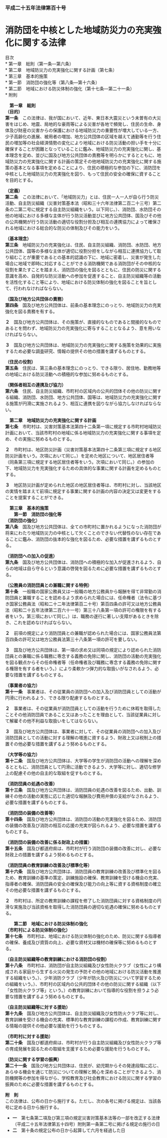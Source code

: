 ### 平成二十五年法律第百十号  
# 消防団を中核とした地域防災力の充実強化に関する法律  
  
目次  
	* 第一章　総則（第一条―第六条）  
	* 第二章　地域防災力の充実強化に関する計画（第七条）  
	* 第三章　基本的施策  
		* 第一節　消防団の強化等（第八条―第十六条）  
		* 第二節　地域における防災体制の強化（第十七条―第二十一条）  
	* 附則  
  
&emsp;**第一章　総則**  
**（目的）**  
**第一条**　この法律は、我が国において、近年、東日本大震災という未曽有の大災害をはじめ、地震、局地的な豪雨等による災害が各地で頻発し、住民の生命、身体及び財産の災害からの保護における地域防災力の重要性が増大している一方、少子高齢化の進展、被用者の増加、地方公共団体の区域を越えて通勤等を行う住民の増加等の社会経済情勢の変化により地域における防災活動の担い手を十分に確保することが困難となっていることに鑑み、地域防災力の充実強化に関し、基本理念を定め、並びに国及び地方公共団体の責務等を明らかにするとともに、地域防災力の充実強化に関する計画の策定その他地域防災力の充実強化に関する施策の基本となる事項を定めることにより、住民の積極的な参加の下に、消防団を中核とした地域防災力の充実強化を図り、もって住民の安全の確保に資することを目的とする。  
  
**（定義）**  
**第二条**　この法律において、「地域防災力」とは、住民一人一人が自ら行う防災活動、自主防災組織（災害対策基本法（昭和三十六年法律第二百二十三号）第二条の二第二号に規定する自主防災組織をいう。以下同じ。）、消防団、水防団その他の地域における多様な主体が行う防災活動並びに地方公共団体、国及びその他の公共機関が行う防災活動の適切な役割分担及び相互の連携協力によって確保される地域における総合的な防災の体制及びその能力をいう。  
  
**（基本理念）**  
**第三条**　地域防災力の充実強化は、住民、自主防災組織、消防団、水防団、地方公共団体、国等の多様な主体が適切に役割分担をしながら相互に連携協力して取り組むことが重要であるとの基本的認識の下に、地域に密着し、災害が発生した場合に地域で即時に対応することができる消防機関である消防団がその中核的な役割を果たすことを踏まえ、消防団の強化を図るとともに、住民の防災に関する意識を高め、自発的な防災活動への参加を促進すること、自主防災組織等の活動を活性化すること等により、地域における防災体制の強化を図ることを旨として、行われなければならない。  
  
**（国及び地方公共団体の責務）**  
**第四条**　国及び地方公共団体は、前条の基本理念にのっとり、地域防災力の充実強化を図る責務を有する。  
  
**２**　国及び地方公共団体は、その施策が、直接的なものであると間接的なものであるとを問わず、地域防災力の充実強化に寄与することとなるよう、意を用いなければならない。  
  
**３**　国及び地方公共団体は、地域防災力の充実強化に関する施策を効果的に実施するため必要な調査研究、情報の提供その他の措置を講ずるものとする。  
  
**（住民の役割）**  
**第五条**　住民は、第三条の基本理念にのっとり、できる限り、居住地、勤務地等の地域における防災活動への積極的な参加に努めるものとする。  
  
**（関係者相互の連携及び協力）**  
**第六条**　住民、自主防災組織、市町村の区域内の公共的団体その他の防災に関する組織、消防団、水防団、地方公共団体、国等は、地域防災力の充実強化に関する施策が円滑に実施されるよう、相互に連携を図りながら協力しなければならない。  
  
&emsp;**第二章　地域防災力の充実強化に関する計画**  
**第七条**　市町村は、災害対策基本法第四十二条第一項に規定する市町村地域防災計画において、当該市町村の地域に係る地域防災力の充実強化に関する事項を定め、その実施に努めるものとする。  
  
**２**　市町村は、地区防災計画（災害対策基本法第四十二条第三項に規定する地区防災計画をいう。次項において同じ。）を定めた地区について、地区居住者等（同条第三項に規定する地区居住者等をいう。次項において同じ。）の参加の下、地域防災力を充実強化するための具体的な事業に関する計画を定めるものとする。  
  
**３**　地区防災計画が定められた地区の地区居住者等は、市町村に対し、当該地区の実情を踏まえて前項に規定する事業に関する計画の内容の決定又は変更をすることを提案することができる。  
  
&emsp;**第三章　基本的施策**  
&emsp;&emsp;**第一節　消防団の強化等**  
**（消防団の強化）**  
**第八条**　国及び地方公共団体は、全ての市町村に置かれるようになった消防団が将来にわたり地域防災力の中核として欠くことのできない代替性のない存在であることに鑑み、消防団の抜本的な強化を図るため、必要な措置を講ずるものとする。  
  
**（消防団への加入の促進）**  
**第九条**　国及び地方公共団体は、消防団への積極的な加入が促進されるよう、自らの地域は自ら守るという意識の啓発を図るために必要な措置を講ずるものとする。  
  
**（公務員の消防団員との兼職に関する特例）**  
**第十条**　一般職の国家公務員又は一般職の地方公務員から報酬を得て非常勤の消防団員と兼職することを認めるよう求められた場合には、任命権者（法令に基づき国家公務員法（昭和二十二年法律第百二十号）第百四条の許可又は地方公務員法（昭和二十五年法律第二百六十一号）第三十八条第一項の許可の権限を有する者をいう。第三項において同じ。）は、職務の遂行に著しい支障があるときを除き、これを認めなければならない。  
  
**２**　前項の規定により消防団員との兼職が認められた場合には、国家公務員法第百四条の許可又は地方公務員法第三十八条第一項の許可を要しない。  
  
**３**　国及び地方公共団体は、第一項の求め又は同項の規定により認められた消防団員との兼職に係る職務に専念する義務の免除に関し、消防団の活動の充実強化を図る観点からその任命権者等（任命権者及び職務に専念する義務の免除に関する権限を有する者をいう。）により柔軟かつ弾力的な取扱いがなされるよう、必要な措置を講ずるものとする。  
  
**（事業者の協力）**  
**第十一条**　事業者は、その従業員の消防団への加入及び消防団員としての活動が円滑に行われるよう、できる限り配慮するものとする。  
  
**２**　事業者は、その従業員が消防団員としての活動を行うために休暇を取得したことその他消防団員であること又はあったことを理由として、当該従業員に対して解雇その他不利益な取扱いをしてはならない。  
  
**３**　国及び地方公共団体は、事業者に対して、その従業員の消防団への加入及び消防団員としての活動に対する理解の増進に資するよう、財政上又は税制上の措置その他必要な措置を講ずるよう努めるものとする。  
  
**（大学等の協力）**  
**第十二条**　国及び地方公共団体は、大学等の学生が消防団の活動への理解を深めるとともに、消防団員として円滑に活動できるよう、大学等に対し、適切な修学上の配慮その他の自主的な取組を促すものとする。  
  
**（消防団員の処遇の改善）**  
**第十三条**　国及び地方公共団体は、消防団員の処遇の改善を図るため、出動、訓練その他の活動の実態に応じた適切な報酬及び費用弁償の支給がなされるよう、必要な措置を講ずるものとする。  
  
**（消防団の装備の改善等）**  
**第十四条**　国及び地方公共団体は、消防団の活動の充実強化を図るため、消防団の装備の改善及び消防の相互の応援の充実が図られるよう、必要な措置を講ずるものとする。  
  
**（消防団の装備の改善に係る財政上の措置）**  
**第十五条**　国及び都道府県は、市町村が行う消防団の装備の改善に対し、必要な財政上の措置を講ずるよう努めるものとする。  
  
**（消防団員の教育訓練の改善及び標準化等）**  
**第十六条**　国及び地方公共団体は、消防団員の教育訓練の改善及び標準化を図るため、教育訓練の基準の策定、訓練施設の確保、教育訓練を受ける機会の充実、指導者の確保、消防団員の安全の確保及び能力の向上等に資する資格制度の確立その他必要な措置を講ずるものとする。  
  
**２**　市町村は、所定の教育訓練の課程を修了した消防団員に対する資格制度の円滑な実施及び当該資格を取得した消防団員の適切な処遇の確保に努めるものとする。  
  
&emsp;&emsp;**第二節　地域における防災体制の強化**  
**（市町村による防災体制の強化）**  
**第十七条**　市町村は、地域における防災体制の強化のため、防災に関する指導者の確保、養成及び資質の向上、必要な資材又は機材の確保等に努めるものとする。  
  
**（自主防災組織等の教育訓練における消防団の役割）**  
**第十八条**　市町村は、消防団が自主防災組織及び女性防火クラブ（女性により構成される家庭から生ずる火災の発生の予防その他の地域における防災活動を推進する組織をいう。）、少年消防クラブ（少年が防火及び防災について学習するための組織をいう。）、市町村の区域内の公共的団体その他の防災に関する組織（以下「女性防火クラブ等」という。）の教育訓練において指導的な役割を担うよう必要な措置を講ずるよう努めるものとする。  
  
**（自主防災組織等に対する援助）**  
**第十九条**　国及び地方公共団体は、自主防災組織及び女性防火クラブ等に対し、教育訓練を受ける機会の充実、標準的な教育訓練の課程の作成、教育訓練に関する情報の提供その他必要な援助を行うものとする。  
  
**（市町村に対する援助）**  
**第二十条**　国及び都道府県は、市町村が行う自主防災組織及び女性防火クラブ等の育成発展を図るための取組を支援するため必要な援助を行うものとする。  
  
**（防災に関する学習の振興）**  
**第二十一条**　国及び地方公共団体は、住民が、幼児期からその発達段階に応じ、あらゆる機会を通じて防災についての理解と関心を深めることができるよう、消防機関等の参加を得ながら、学校教育及び社会教育における防災に関する学習の振興のために必要な措置を講ずるものとする。  
  
**附　則**  
この法律は、公布の日から施行する。ただし、次の各号に掲げる規定は、当該各号に定める日から施行する。  
* **一**　第七条第二項及び第三項の規定災害対策基本法等の一部を改正する法律（平成二十五年法律第五十四号）附則第一条第二号に掲げる規定の施行の日  
* **二**　第十条の規定公布の日から起算して六月を経過した日  
  
